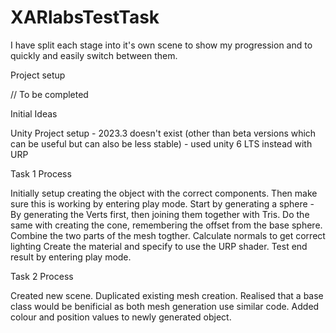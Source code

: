 # XARlabsTestTask

I have split each stage into it's own scene to show my progression and to quickly and easily switch between them.

Project setup

// To be completed


Initial Ideas

Unity Project setup - 2023.3 doesn't exist (other than beta versions which can be useful but can also be less stable) - used unity 6 LTS instead with URP


Task 1 Process

Initially setup creating the object with the correct components. 
Then make sure this is working by entering play mode.
Start by generating a sphere - By generating the Verts first, then joining them together with Tris.
Do the same with creating the cone, remembering the offset from the base sphere.
Combine the two parts of the mesh togther.
Calculate normals to get correct lighting
Create the material and specify to use the URP shader.
Test end result by entering play mode.

Task 2 Process

Created new scene.
Duplicated existing mesh creation.
Realised that a base class would be benificial as both mesh generation use similar code.
Added colour and position values to newly generated object.